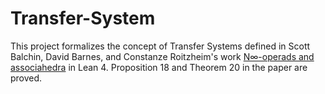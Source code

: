 # Transfer-System

This project formalizes the concept of Transfer Systems defined in Scott Balchin, David Barnes, and Constanze Roitzheim's work [N∞-operads and associahedra](https://arxiv.org/abs/1905.03797) in Lean 4. Proposition 18 and Theorem 20 in the paper are proved.
